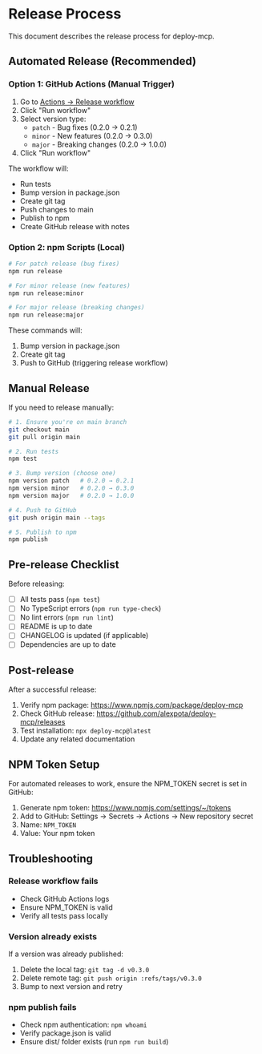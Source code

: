# Release Process

This document describes the release process for deploy-mcp.

## Automated Release (Recommended)

### Option 1: GitHub Actions (Manual Trigger)

1. Go to [Actions → Release workflow](https://github.com/alexpota/deploy-mcp/actions/workflows/release.yml)
2. Click "Run workflow"
3. Select version type:
   - `patch` - Bug fixes (0.2.0 → 0.2.1)
   - `minor` - New features (0.2.0 → 0.3.0)
   - `major` - Breaking changes (0.2.0 → 1.0.0)
4. Click "Run workflow"

The workflow will:
- Run tests
- Bump version in package.json
- Create git tag
- Push changes to main
- Publish to npm
- Create GitHub release with notes

### Option 2: npm Scripts (Local)

```bash
# For patch release (bug fixes)
npm run release

# For minor release (new features)
npm run release:minor

# For major release (breaking changes)
npm run release:major
```

These commands will:
1. Bump version in package.json
2. Create git tag
3. Push to GitHub (triggering release workflow)

## Manual Release

If you need to release manually:

```bash
# 1. Ensure you're on main branch
git checkout main
git pull origin main

# 2. Run tests
npm test

# 3. Bump version (choose one)
npm version patch   # 0.2.0 → 0.2.1
npm version minor   # 0.2.0 → 0.3.0
npm version major   # 0.2.0 → 1.0.0

# 4. Push to GitHub
git push origin main --tags

# 5. Publish to npm
npm publish
```

## Pre-release Checklist

Before releasing:

- [ ] All tests pass (`npm test`)
- [ ] No TypeScript errors (`npm run type-check`)
- [ ] No lint errors (`npm run lint`)
- [ ] README is up to date
- [ ] CHANGELOG is updated (if applicable)
- [ ] Dependencies are up to date

## Post-release

After a successful release:

1. Verify npm package: https://www.npmjs.com/package/deploy-mcp
2. Check GitHub release: https://github.com/alexpota/deploy-mcp/releases
3. Test installation: `npx deploy-mcp@latest`
4. Update any related documentation

## NPM Token Setup

For automated releases to work, ensure the NPM_TOKEN secret is set in GitHub:

1. Generate npm token: https://www.npmjs.com/settings/~/tokens
2. Add to GitHub: Settings → Secrets → Actions → New repository secret
3. Name: `NPM_TOKEN`
4. Value: Your npm token

## Troubleshooting

### Release workflow fails

- Check GitHub Actions logs
- Ensure NPM_TOKEN is valid
- Verify all tests pass locally

### Version already exists

If a version was already published:
1. Delete the local tag: `git tag -d v0.3.0`
2. Delete remote tag: `git push origin :refs/tags/v0.3.0`
3. Bump to next version and retry

### npm publish fails

- Check npm authentication: `npm whoami`
- Verify package.json is valid
- Ensure dist/ folder exists (run `npm run build`)
